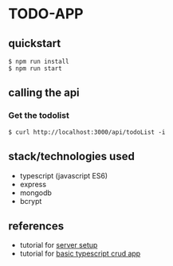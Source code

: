 # TODO-APP

## quickstart

```
$ npm run install
$ npm run start
```

## calling the api

### Get the todolist

```
$ curl http://localhost:3000/api/todoList -i
```

## stack/technologies used

- typescript (javascript ES6)
- express
- mongodb
- bcrypt

## references

- tutorial for [server setup](https://www.digitalocean.com/community/tutorials/setting-up-a-node-project-with-typescript)
- tutorial for [basic typescript crud app](https://auth0.com/blog/node-js-and-typescript-tutorial-build-a-crud-api/)
